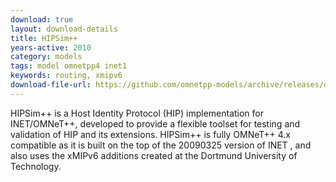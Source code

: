 ```yaml
---
download: true
layout: download-details
title: HIPSim++
years-active: 2010
category: models
tags: model omnetpp4 inet1
keywords: routing, xmipv6
download-file-url: https://github.com/omnetpp-models/archive/releases/download/archive/inet-hipsim-v1030.tgz
---
```


HIPSim++ is a Host Identity Protocol (HIP) implementation for INET/OMNeT++,
developed to provide a flexible toolset for testing and validation of HIP and
its extensions. HIPSim++ is fully OMNeT++ 4.x compatible as it is built on the
top of the 20090325 version of INET , and also uses the xMIPv6 additions created
at the Dortmund University of Technology.

